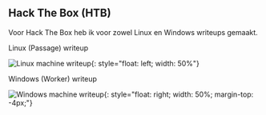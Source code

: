 ## Hack The Box (HTB)

Voor Hack The Box heb ik voor zowel Linux en Windows writeups gemaakt.

<a onClick="passwd('./files/Linux_Passage_HTB.docx','Linux (Passage) writeup')">Linux (Passage) writeup</a>

![Linux machine writeup](https://www.hackthebox.eu/storage/avatars/ec88bbe570fd512ab370208e5139bb41_thumb.png){: style="float: left; width: 50%"}

<a onClick="">Windows (Worker) writeup</a>

![Windows machine writeup](https://www.hackthebox.eu/storage/avatars/13358d0b09074485f107f36625b50a5c_thumb.png){: style="float: right; width: 50%; margin-top: -4px;"}



